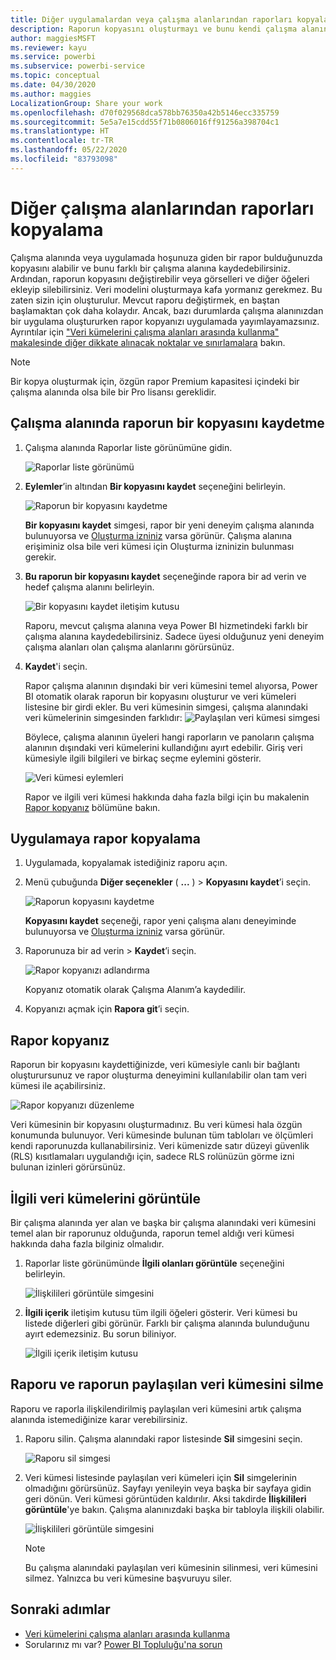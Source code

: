 ```yaml
---
title: Diğer uygulamalardan veya çalışma alanlarından raporları kopyalama - Power BI
description: Raporun kopyasını oluşturmayı ve bunu kendi çalışma alanınıza kaydetmeyi öğrenin.
author: maggiesMSFT
ms.reviewer: kayu
ms.service: powerbi
ms.subservice: powerbi-service
ms.topic: conceptual
ms.date: 04/30/2020
ms.author: maggies
LocalizationGroup: Share your work
ms.openlocfilehash: d70f029568dca578bb76350a42b5146ecc335759
ms.sourcegitcommit: 5e5a7e15cdd55f71b0806016ff91256a398704c1
ms.translationtype: HT
ms.contentlocale: tr-TR
ms.lasthandoff: 05/22/2020
ms.locfileid: "83793098"
---
```

# <a name="copy-reports-from-other-workspaces"></a>Diğer çalışma alanlarından raporları kopyalama

Çalışma alanında veya uygulamada hoşunuza giden bir rapor bulduğunuzda kopyasını alabilir ve bunu farklı bir çalışma alanına kaydedebilirsiniz. Ardından, raporun kopyasını değiştirebilir veya görselleri ve diğer öğeleri ekleyip silebilirsiniz. Veri modelini oluşturmaya kafa yormanız gerekmez. Bu zaten sizin için oluşturulur. Mevcut raporu değiştirmek, en baştan başlamaktan çok daha kolaydır. Ancak, bazı durumlarda çalışma alanınızdan bir uygulama oluştururken rapor kopyanızı uygulamada yayımlayamazsınız. Ayrıntılar için ["Veri kümelerini çalışma alanları arasında kullanma" makalesinde diğer dikkate alınacak noktalar ve sınırlamalara](service-datasets-across-workspaces.md#considerations-and-limitations) bakın.

> [!NOTE]
> Bir kopya oluşturmak için, özgün rapor Premium kapasitesi içindeki bir çalışma alanında olsa bile bir Pro lisansı gereklidir.

## <a name="save-a-copy-of-a-report-in-a-workspace"></a>Çalışma alanında raporun bir kopyasını kaydetme

1. Çalışma alanında Raporlar liste görünümüne gidin.

    ![Raporlar liste görünümü](media/service-datasets-copy-reports/power-bi-report-list-view.png)

1. **Eylemler**’in altından **Bir kopyasını kaydet** seçeneğini belirleyin.

    ![Raporun bir kopyasını kaydetme](media/service-datasets-copy-reports/power-bi-dataset-save-report-copy.png)

    **Bir kopyasını kaydet** simgesi, rapor bir yeni deneyim çalışma alanında bulunuyorsa ve [Oluşturma izniniz](service-datasets-build-permissions.md) varsa görünür. Çalışma alanına erişiminiz olsa bile veri kümesi için Oluşturma izninizin bulunması gerekir.

3. **Bu raporun bir kopyasını kaydet** seçeneğinde rapora bir ad verin ve hedef çalışma alanını belirleyin.

    ![Bir kopyasını kaydet iletişim kutusu](media/service-datasets-copy-reports/power-bi-dataset-save-report.png)

    Raporu, mevcut çalışma alanına veya Power BI hizmetindeki farklı bir çalışma alanına kaydedebilirsiniz. Sadece üyesi olduğunuz yeni deneyim çalışma alanları olan çalışma alanlarını görürsünüz. 
  
4. **Kaydet**'i seçin.

    Rapor çalışma alanının dışındaki bir veri kümesini temel alıyorsa, Power BI otomatik olarak raporun bir kopyasını oluşturur ve veri kümeleri listesine bir girdi ekler. Bu veri kümesinin simgesi, çalışma alanındaki veri kümelerinin simgesinden farklıdır: ![Paylaşılan veri kümesi simgesi](media/service-datasets-discover-across-workspaces/power-bi-shared-dataset-icon.png)
    
    Böylece, çalışma alanının üyeleri hangi raporların ve panoların çalışma alanının dışındaki veri kümelerini kullandığını ayırt edebilir. Giriş veri kümesiyle ilgili bilgileri ve birkaç seçme eylemini gösterir.

    ![Veri kümesi eylemleri](media/service-datasets-across-workspaces/power-bi-dataset-actions.png)

    Rapor ve ilgili veri kümesi hakkında daha fazla bilgi için bu makalenin [Rapor kopyanız](#your-copy-of-the-report) bölümüne bakın.

## <a name="copy-a-report-in-an-app"></a>Uygulamaya rapor kopyalama

1. Uygulamada, kopyalamak istediğiniz raporu açın.
2. Menü çubuğunda **Diğer seçenekler** ( **...** ) > **Kopyasını kaydet**’i seçin.

    ![Raporun kopyasını kaydetme](media/service-datasets-copy-reports/power-bi-save-copy.png)

    **Kopyasını kaydet** seçeneği, rapor yeni çalışma alanı deneyiminde bulunuyorsa ve [Oluşturma izniniz](service-datasets-build-permissions.md) varsa görünür.

3. Raporunuza bir ad verin > **Kaydet**’i seçin.

    ![Rapor kopyanızı adlandırma](media/service-datasets-copy-reports/power-bi-save-report-from-app.png)

    Kopyanız otomatik olarak Çalışma Alanım’a kaydedilir.

4. Kopyanızı açmak için **Rapora git**’i seçin.

## <a name="your-copy-of-the-report"></a>Rapor kopyanız

Raporun bir kopyasını kaydettiğinizde, veri kümesiyle canlı bir bağlantı oluşturursunuz ve rapor oluşturma deneyimini kullanılabilir olan tam veri kümesi ile açabilirsiniz. 

![Rapor kopyanızı düzenleme](media/service-datasets-copy-reports/power-bi-edit-report-copy.png)

Veri kümesinin bir kopyasını oluşturmadınız. Bu veri kümesi hala özgün konumunda bulunuyor. Veri kümesinde bulunan tüm tabloları ve ölçümleri kendi raporunuzda kullanabilirsiniz. Veri kümenizde satır düzeyi güvenlik (RLS) kısıtlamaları uygulandığı için, sadece RLS rolünüzün görme izni bulunan izinleri görürsünüz.

## <a name="view-related-datasets"></a>İlgili veri kümelerini görüntüle

Bir çalışma alanında yer alan ve başka bir çalışma alanındaki veri kümesini temel alan bir raporunuz olduğunda, raporun temel aldığı veri kümesi hakkında daha fazla bilginiz olmalıdır.

1. Raporlar liste görünümünde **İlgili olanları görüntüle** seçeneğini belirleyin.

    ![İlişkilileri görüntüle simgesini](media/service-datasets-copy-reports/power-bi-dataset-view-related.png)

1. **İlgili içerik** iletişim kutusu tüm ilgili öğeleri gösterir. Veri kümesi bu listede diğerleri gibi görünür. Farklı bir çalışma alanında bulunduğunu ayırt edemezsiniz. Bu sorun biliniyor.
 
    ![İlgili içerik iletişim kutusu](media/service-datasets-copy-reports/power-bi-dataset-related.png)

## <a name="delete-a-report-and-its-shared-dataset"></a>Raporu ve raporun paylaşılan veri kümesini silme

Raporu ve raporla ilişkilendirilmiş paylaşılan veri kümesini artık çalışma alanında istemediğinize karar verebilirsiniz.

1. Raporu silin. Çalışma alanındaki rapor listesinde **Sil** simgesini seçin.

    ![Raporu sil simgesi](media/service-datasets-across-workspaces/power-bi-datasets-delete-report.png)

2. Veri kümesi listesinde paylaşılan veri kümeleri için **Sil** simgelerinin olmadığını görürsünüz. Sayfayı yenileyin veya başka bir sayfaya gidin geri dönün. Veri kümesi görüntüden kaldırılır. Aksi takdirde **İlişkilileri görüntüle**'ye bakın. Çalışma alanınızdaki başka bir tabloyla ilişkili olabilir.

    ![İlişkilileri görüntüle simgesini](media/service-datasets-across-workspaces/power-bi-dataset-view-related-icon.png)

    > [!NOTE]
    > Bu çalışma alanındaki paylaşılan veri kümesinin silinmesi, veri kümesini silmez. Yalnızca bu veri kümesine başvuruyu siler.


## <a name="next-steps"></a>Sonraki adımlar

- [Veri kümelerini çalışma alanları arasında kullanma](service-datasets-across-workspaces.md)
- Sorularınız mı var? [Power BI Topluluğu'na sorun](https://community.powerbi.com/)
